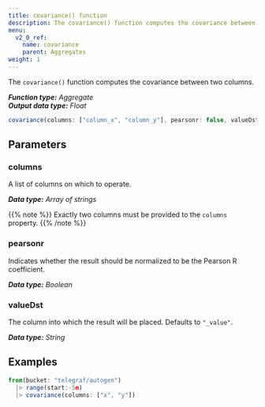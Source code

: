 ```yaml
---
title: covariance() function
description: The covariance() function computes the covariance between two columns.
menu:
  v2_0_ref:
    name: covariance
    parent: Aggregates
weight: 1
---
```


The `covariance()` function computes the covariance between two columns.

_**Function type:** Aggregate_  
_**Output data type:** Float_

```js
covariance(columns: ["column_x", "column_y"], pearsonr: false, valueDst: "_value")
```

## Parameters

### columns
A list of columns on which to operate.

_**Data type:** Array of strings_

{{% note %}}
Exactly two columns must be provided to the `columns` property.
{{% /note %}}

### pearsonr
Indicates whether the result should be normalized to be the Pearson R coefficient.

_**Data type:** Boolean_

### valueDst
The column into which the result will be placed. Defaults to `"_value"`.

_**Data type:** String_

## Examples
```js
from(bucket: "telegraf/autogen")
  |> range(start:-5m)
  |> covariance(columns: ["x", "y"])
```
